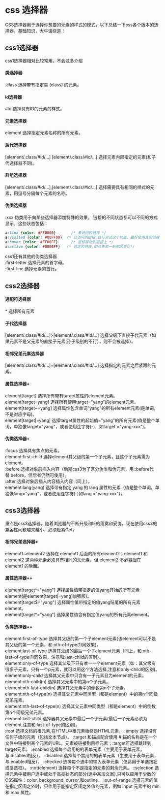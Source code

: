 # css 选择器
CSS选择器用于选择你想要的元素的样式的模式，以下总结一下css各个版本的选择器，基础知识，大牛请绕道！
## css1选择器
css1选择器相对比较常用，不会过多介绍<br>
#### 类选择器
.class 选择带有指定类 (class) 的元素。
#### id选择器
#id 选择具有ID的元素的样式。
#### 元素选择器
element 选择指定元素名称的所有元素。
#### 后代选择器
[element/.class/#id/...] [element/.class/#id/...] 选择元素内部指定的元素(和子代选择器不同)。
#### 群组选择器
[element/.class/#id/...],[element/.class/#id/...] 选择需要具有相同的样式的元素，用逗号分隔每个元素的名称。
#### 伪类选择器
:xxx 伪类用于向某些选择器添加特殊的效果。
链接的不同状态都可以不同的方式显示，这些状态包括：
``` css
a:link {color: #FF0000}		  /* 未访问的链接 */
a:visited {color: #00FF00}	/* 已访问的链接,自行测试这个功能，最好使用真实链接，空和#都会出现问题 */
a:hover {color: #FF00FF}	  /* 鼠标移动到链接上 */
a:active {color: #0000FF} 	/* 选定的链接,即点击那一刹那的变化*/
```
css1还有其他的伪类选择器<br>
:first-letter 选择元素的首字母。<br>
:first-line 选择元素的首行。

## css2选择器
#### 通配符选择器
\* 选择所有元素
#### 子代选择器
[element/.class/#id/...]>[element/.class/#id/...] 选择父级下直接子代元素（如果元素不是父元素的直接子元素(孙子级别的不行），则不会被选择）。
#### 相邻兄弟元素选择器 
[element/.class/#id/...]+[element/.class/#id/...] 选择指定的元素之后紧跟的元素。
#### 属性选择器+
element[target] 选择所有带有target属性的element元素。<br>
element[target=yang] 选择所有使用target="yang"的element元素。<br>
element[target~=yang] 选择属性包含单词"yang"的所有element元素(是单词，不是对应字母)。<br>
element[target|=yang] 选择target属性的起始值="yang"的所有元素(值是整个单词，单独像target="yang"，或者使用连字符(-)，如target ="yang-xxx")。
#### 伪类选择器+
:focus 选择具有焦点的元素。<br>
element:first-child 选择element其父级的第一个子元素，且这个子元素需为element。<br>
:before 选择对象前插入内容（后期css3为了区分伪类和伪元素，用::before代替:before，但后者仍然可使用）。<br>
:after 选择对象后插入内容插入内容（同上）。<br>
element:lang(yang) 选择带有指定 yang 的 lang 属性的元素（值是整个单词，单独像lang="yang"，或者使用连字符(-)如lang ="yang-xxx"）。


## css3选择器
重点是css3选择器，随着浏览器的不断升级和IE的落寞和妥协，现在使用css3的兼容性问题越来越小，必须赶紧Get。
#### 相邻兄弟选择器+
element1~element2 选择在 element1 后面的所有element2；element1 和 element2 这两种元素必须具有相同的父元素，但 element2 不必紧跟在 element1 的后面。
#### 属性选择器++
element[target^="yang"] 选择属性值带指定的值yang开始的所有元素element(是element[target|=yang]加强版)。<br>
element[target$="yang"] 选择属性值带指定的值yang结尾的所有元素element。<br>
element[target*="yang"] 选择属性值含有指定值yang的所有元素element。
#### 伪类选择器++
element:first-of-type 选择其父级的第一个子element元素(该element可以不是其父级的第一个元素，和:nth-of-type(1)同效果)。<br>
element:last-of-type 选择其父级的最后一个子element元素（同上，和:nth-last-of-type(1)同效果，注意和:last-child的区别）。<br>
element:only-of-type 选择其父级下只有唯一一个element元素（如：其父级有很多子元素，只有一个p元素，就可以用这个方法选择,注意和only-child的区别)。<br>
element:only-child 选择其父元素中只含有一子元素且为element的元素。<br>
element:nth-child(n) 选择其父元素中的第n个子元素。<br>
element:nth-last-child(n) 选择其父元素中的倒数第n个子元素。<br>
element:nth-of-type(n) 选择其父元素中同类型（都是element）中的第n个同级兄弟元素。<br>
element:nth-last-of-type(n) 选择其父元素中同类型（都是element）中的倒数第n个同级兄弟元素。<br>
element:last-child 选择器其父元素中最后一个子元素(最后一个元素必须为element,注意和:last-of-type的区别)。<br>
:root 选择文档的根元素,在HTML中根元素始终是HTML元素。
:empty 选择没有任何子级的元素（包括文本节点）。
:target 和锚点配合使用 # 锚的名称是在一个文件中链接到某个元素的URL，元素被链接到目标元素；:target可选择跳转到target元素。
:enabled 选择每个启用的的表单元素（主要用于表单元素，与:disabled相反）。
:disabled 选择每个禁用的的表单元素（主要用于表单元素，与:enabled相反）。
:checked 选择每个选中的输入表单元素（仅适用于单选按钮或复选框）。
:not(element) 选择每个不是指定的元素的剩余元素。
::selection 选择元素中被用户选中或处于高亮状态的部分(选中某段文案),只可以应用于少数的CSS属性：color, background, cursor,和outline。
:out-of-range 选择元素的值在指定区间之外时，只作用于能指定区间之外值的元素，例如 input 元素中的 min 和 max 属性。












